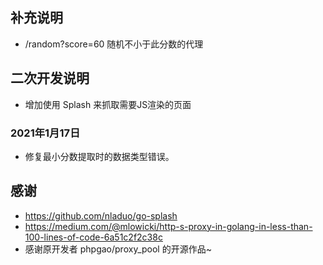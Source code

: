 ##  补充说明
- /random?score=60 随机不小于此分数的代理

## 二次开发说明
- 增加使用 Splash 来抓取需要JS渲染的页面

### 2021年1月17日
- 修复最小分数提取时的数据类型错误。

## 感谢

- https://github.com/nladuo/go-splash
- https://medium.com/@mlowicki/http-s-proxy-in-golang-in-less-than-100-lines-of-code-6a51c2f2c38c
- 感谢原开发者 phpgao/proxy_pool 的开源作品~
